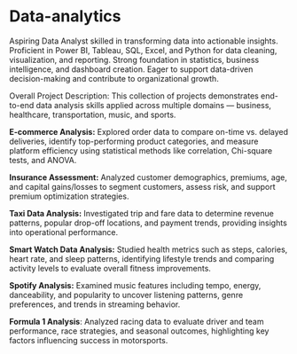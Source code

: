 # Data-analytics
Aspiring Data Analyst skilled in transforming data into actionable insights. Proficient in Power BI, Tableau, SQL, Excel, and Python for data cleaning, visualization, and reporting. Strong foundation in statistics, business intelligence, and dashboard creation. Eager to support data-driven decision-making and contribute to organizational growth.

Overall Project Description:
This collection of projects demonstrates end-to-end data analysis skills applied across multiple domains — business, healthcare, transportation, music, and sports.

**E-commerce Analysis:** Explored order data to compare on-time vs. delayed deliveries, identify top-performing product categories, and measure platform efficiency using statistical methods like correlation, Chi-square tests, and ANOVA.

**Insurance Assessment:** Analyzed customer demographics, premiums, age, and capital gains/losses to segment customers, assess risk, and support premium optimization strategies.

**Taxi Data Analysis:** Investigated trip and fare data to determine revenue patterns, popular drop-off locations, and payment trends, providing insights into operational performance.

**Smart Watch Data Analysis:** Studied health metrics such as steps, calories, heart rate, and sleep patterns, identifying lifestyle trends and comparing activity levels to evaluate overall fitness improvements.

**Spotify Analysis:** Examined music features including tempo, energy, danceability, and popularity to uncover listening patterns, genre preferences, and trends in streaming behavior.

**Formula 1 Analysis**: Analyzed racing data to evaluate driver and team performance, race strategies, and seasonal outcomes, highlighting key factors influencing success in motorsports.
